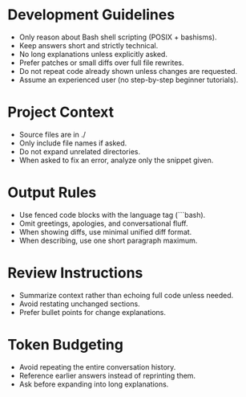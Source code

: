 # Development Guidelines
- Only reason about Bash shell scripting (POSIX + bashisms).
- Keep answers short and strictly technical.
- No long explanations unless explicitly asked.
- Prefer patches or small diffs over full file rewrites.
- Do not repeat code already shown unless changes are requested.
- Assume an experienced user (no step-by-step beginner tutorials).

# Project Context
- Source files are in ./
- Only include file names if asked.
- Do not expand unrelated directories.
- When asked to fix an error, analyze only the snippet given.

# Output Rules
- Use fenced code blocks with the language tag (```bash).
- Omit greetings, apologies, and conversational fluff.
- When showing diffs, use minimal unified diff format.
- When describing, use one short paragraph maximum.

# Review Instructions
- Summarize context rather than echoing full code unless needed.
- Avoid restating unchanged sections.
- Prefer bullet points for change explanations.

# Token Budgeting
- Avoid repeating the entire conversation history.
- Reference earlier answers instead of reprinting them.
- Ask before expanding into long explanations.

